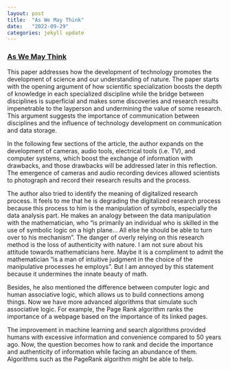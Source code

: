 ```yaml
---
layout: post
title:  "As We May Think"
date:   "2022-09-29"
categories: jekyll update
---
```

### [As We May Think](https://www.theatlantic.com/magazine/archive/1945/07/as-we-may-think/303881/) ###

This paper addresses how the development of technology promotes the development of science and our understanding of nature. The paper starts with the opening argument of how scientific specialization boosts the depth of knowledge in each specialized discipline while the bridge between disciplines is superficial and makes some discoveries and research results impenetrable to the layperson and undermining the value of some research. This argument suggests the importance of communication between disciplines and the influence of technology development on communication and data storage.  

In the following few sections of the article, the author expands on the development of cameras, audio tools, electrical tools (i.e. TV), and computer systems, which boost the exchange of information with drawbacks, and those drawbacks will be addressed later in this reflection. The emergence of cameras and audio recording devices allowed scientists to photograph and record their research results and the process.   

The author also tried to identify the meaning of digitalized research process. It feels to me that he is degrading the digitalized research process because this process to him is the manipulation of symbols, especially the data analysis part. He makes an analogy between the data manipulation with the mathematician, who “is primarily an individual who is skilled in the use of symbolic logic on a high plane... All else he should be able to turn over to his mechanism”. The danger of overly relying on this research method is the loss of authenticity with nature. I am not sure about his attitude towards mathematicians here. Maybe it is a compliment to admit the mathematician “is a man of intuitive judgment in the choice of the manipulative processes he employs”. But I am annoyed by this statement because it undermines the innate beauty of math.   

Besides, he also mentioned the difference between computer logic and human associative logic, which allows us to build connections among things. Now we have more advanced algorithms that simulate such associative logic. For example, the Page Rank algorithm ranks the importance of a webpage based on the importance of its linked pages.   

The improvement in machine learning and search algorithms provided humans with excessive information and convenience compared to 50 years ago. Now, the question becomes how to rank and decide the importance and authenticity of information while facing an abundance of them. Algorithms such as the PageRank algorithm might be able to help.   